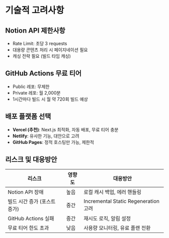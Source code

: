 # 기술적 고려사항

## Notion API 제한사항

- Rate Limit: 초당 3 requests
- 대용량 콘텐츠 처리 시 페이지네이션 필요
- 캐싱 전략 필요 (빌드 타임 캐싱)

## GitHub Actions 무료 티어

- Public 레포: 무제한
- Private 레포: 월 2,000분
- 1시간마다 빌드 시 월 약 720회 빌드 예상

## 배포 플랫폼 선택

- **Vercel (추천)**: Next.js 최적화, 자동 배포, 무료 티어 충분
- **Netlify**: 유사한 기능, 대안으로 고려
- **GitHub Pages**: 정적 호스팅만 가능, 제한적

## 리스크 및 대응방안

| 리스크                       | 영향도 | 대응방안                             |
| ---------------------------- | ------ | ------------------------------------ |
| Notion API 장애              | 높음   | 로컬 캐시 백업, 에러 핸들링          |
| 빌드 시간 증가 (포스트 증가) | 중간   | Incremental Static Regeneration 고려 |
| GitHub Actions 실패          | 중간   | 재시도 로직, 알림 설정               |
| 무료 티어 한도 초과          | 낮음   | 사용량 모니터링, 유료 플랜 전환      |
